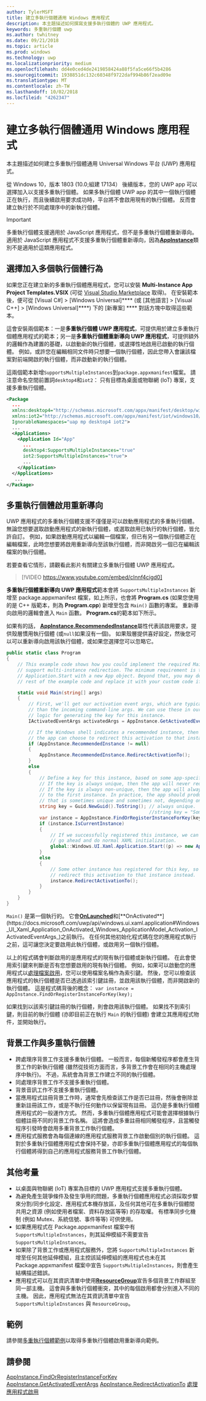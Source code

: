 ```yaml
---
author: TylerMSFT
title: 建立多執行個體通用 Windows 應用程式
description: 本主題描述如何撰寫支援多執行個體的 UWP 應用程式。
keywords: 多重執行個體 uwp
ms.author: twhitney
ms.date: 09/21/2018
ms.topic: article
ms.prod: windows
ms.technology: uwp
ms.localizationpriority: medium
ms.openlocfilehash: dd4e0ced4de2419858424a88f5fa5ce66f5b4286
ms.sourcegitcommit: 1938851dc132c60348f9722daf994b86f2ead09e
ms.translationtype: MT
ms.contentlocale: zh-TW
ms.lasthandoff: 10/02/2018
ms.locfileid: "4262347"
---
```

# <a name="create-a-multi-instance-universal-windows-app"></a>建立多執行個體通用 Windows 應用程式

本主題描述如何建立多重執行個體通用 Universal Windows 平台 (UWP) 應用程式。

從 Windows 10，版本 1803 (10.0;組建 17134） 後續版本，您的 UWP app 可以選擇加入以支援多重執行個體。 如果多執行個體 UWP app 的其中一個執行個體正在執行，而且後續啟用要求成功時，平台將不會啟用現有的執行個體。 反而會建立執行於不同處理序中的新執行個體。

> [!IMPORTANT]
> 多重執行個體支援適用於 JavaScript 應用程式，但不是多重執行個體重新導向。 適用於 JavaScript 應用程式不支援多重執行個體重新導向，因為[**AppInstance**](/uwp/api/windows.applicationmodel.appinstance)類別不是適用於這類應用程式。

## <a name="opt-in-to-multi-instance-behavior"></a>選擇加入多個執行個體行為

如果您正在建立新的多重執行個體應用程式，您可以安裝 **Multi-Instance App Project Templates.VSIX** (可從 [Visual Studio Marketplace](https://aka.ms/E2nzbv) 取得)。 在安裝範本後，便可從 \[Visual C#\] > \[Windows Universal\]**** (或 \[其他語言\] > \[Visual C++\] > \[Windows Universal\]****) 下的 \[新專案\] **** 對話方塊中取得這些範本。

這會安裝兩個範本：一是**多重執行個體 UWP 應用程式**，可提供用於建立多重執行個體應用程式的範本；另一是**多重執行個體重新導向 UWP 應用程式**，可提供額外的邏輯作為建置的基礎，以啟動新的執行個體，或選擇性地啟用已啟動的執行個體。 例如，或許您在編輯相同文件時只想要一個執行個體，因此您帶入會讓該檔案對前端開啟的執行個體，而非啟動新的執行個體。

這兩個範本新增`SupportsMultipleInstances`到`package.appxmanifest`檔案。 請注意命名空間前置詞`desktop4`和`iot2`： 只有目標為桌面或物聯網 (IoT) 專案，支援多重執行個體。

```xml
<Package
  ...
  xmlns:desktop4="http://schemas.microsoft.com/appx/manifest/desktop/windows10/4"
  xmlns:iot2="http://schemas.microsoft.com/appx/manifest/iot/windows10/2"  
  IgnorableNamespaces="uap mp desktop4 iot2">
  ...
  <Applications>
    <Application Id="App"
      ...
      desktop4:SupportsMultipleInstances="true"
      iot2:SupportsMultipleInstances="true">
      ...
    </Application>
  </Applications>
   ...
</Package>
```

## <a name="multi-instance-activation-redirection"></a>多重執行個體啟用重新導向

 UWP 應用程式的多重執行個體支援不僅僅是可以啟動應用程式的多重執行個體。 無論您想要選取啟動應用程式的新執行個體，或選取啟用已執行的執行個體，皆允許自訂。 例如，如果啟動應用程式以編輯一個檔案，但已有另一個執行個體正在編輯檔案，此時您想要將啟用重新導向至該執行個體，而非開啟另一個已在編輯該檔案的執行個體。

若要查看它情形，請觀看此影片有關建立多重執行個體 UWP 應用程式。

> [!VIDEO https://www.youtube.com/embed/clnnf4cigd0]

**多重執行個體重新導向 UWP 應用程式**範本會將 `SupportsMultipleInstances` 新增至 package.appxmanifest 檔案，如上所示，也會將  **Program.cs** (如果您使用的是 C++ 版範本，則為 **Program.cpp**) 新增至包含 `Main()` 函數的專案。 重新導向啟用的邏輯會進入 `Main` 函數。 **Program.cs**的範本如下所示。

如果有的話， [**AppInstance.RecommendedInstance**](/uwp/api/windows.applicationmodel.appinstance.recommendedinstance)屬性代表該啟用要求，提供殼層慣用執行個體 (或`null`如果沒有一個)。 如果殼層提供喜好設定，然後您可以可以重新導向啟用該執行個體，或如果您選擇您可以忽略它。

``` csharp
public static class Program
{
    // This example code shows how you could implement the required Main method to
    // support multi-instance redirection. The minimum requirement is to call
    // Application.Start with a new App object. Beyond that, you may delete the
    // rest of the example code and replace it with your custom code if you wish.

    static void Main(string[] args)
    {
        // First, we'll get our activation event args, which are typically richer
        // than the incoming command-line args. We can use these in our app-defined
        // logic for generating the key for this instance.
        IActivatedEventArgs activatedArgs = AppInstance.GetActivatedEventArgs();

        // If the Windows shell indicates a recommended instance, then
        // the app can choose to redirect this activation to that instance instead.
        if (AppInstance.RecommendedInstance != null)
        {
            AppInstance.RecommendedInstance.RedirectActivationTo();
        }
        else
        {
            // Define a key for this instance, based on some app-specific logic.
            // If the key is always unique, then the app will never redirect.
            // If the key is always non-unique, then the app will always redirect
            // to the first instance. In practice, the app should produce a key
            // that is sometimes unique and sometimes not, depending on its own needs.
            string key = Guid.NewGuid().ToString(); // always unique.
                                                    //string key = "Some-App-Defined-Key"; // never unique.
            var instance = AppInstance.FindOrRegisterInstanceForKey(key);
            if (instance.IsCurrentInstance)
            {
                // If we successfully registered this instance, we can now just
                // go ahead and do normal XAML initialization.
                global::Windows.UI.Xaml.Application.Start((p) => new App());
            }
            else
            {
                // Some other instance has registered for this key, so we'll 
                // redirect this activation to that instance instead.
                instance.RedirectActivationTo();
            }
        }
    }
}
```

`Main()` 是第一個執行的。 它會[**OnLaunched**](https://docs.microsoft.com/uwp/api/windows.ui.xaml.application#Windows_UI_Xaml_Application_OnLaunched_Windows_ApplicationModel_Activation_LaunchActivatedEventArgs_)和[**OnActivated**](https://docs.microsoft.com/uwp/api/windows.ui.xaml.application#Windows_UI_Xaml_Application_OnActivated_Windows_ApplicationModel_Activation_IActivatedEventArgs_)之前執行。 在任何其他初始化程式碼在您的應用程式執行之前，這可讓您決定要啟用此執行個體，或啟用另一個執行個體。

以上的程式碼會判斷啟用的是應用程式的現有執行個體或新執行個體。 在此會使用索引鍵來判斷是否有您想要啟用的現有執行個體。 例如，如果可以啟動您的應用程式以[處理檔案啟用](https://docs.microsoft.com/en-us/windows/uwp/launch-resume/handle-file-activation)，您可以使用檔案名稱作為索引鍵。 然後，您可以檢查該應用程式的執行個體是否已透過該索引鍵註冊，並啟用該執行個體，而非開啟新的執行個體。 這是程式碼背後的概念： `var instance = AppInstance.FindOrRegisterInstanceForKey(key);`

如果找到以該索引鍵註冊的執行個體，則會啟用該執行個體。 如果找不到索引鍵，則目前的執行個體 (亦即目前正在執行 `Main` 的執行個體) 會建立其應用程式物件，並開始執行。

## <a name="background-tasks-and-multi-instancing"></a>背景工作與多重執行個體

- 跨處理序背景工作支援多重執行個體。 一般而言，每個新觸發程序都會產生背景工作的新執行個體 (雖然從技術方面而言，多背景工作會在相同的主機處理序中執行)。 不過，系統會為背景工作建立不同的執行個體。
- 同處理序背景工作不支援多重執行個體。
- 背景音訊工作不支援多重執行個體。
- 當應用程式註冊背景工作時，通常會先檢查該工作是否已註冊，然後會刪除並重新註冊該工作，或是不執行任何動作以保留現有註冊。 這仍是多重執行個體應用程式的一般運作方式。 然而，多重執行個體應用程式可能會選擇根據執行個體註冊不同的背景工作名稱。 這將會造成多重註冊相同觸發程序，且當觸發程序引發時會啟用多重背景工作執行個體。
- 應用程式服務會為每個連線的應用程式服務背景工作啟動個別的執行個體。 這對於多重執行個體應用程式會保持不變，亦即多重執行個體應用程式的每個執行個體將得到自己的應用程式服務背景工作執行個體。 

## <a name="additional-considerations"></a>其他考量

- 以桌面與物聯網 (IoT) 專案為目標的 UWP 應用程式支援多重執行個體。
- 為避免產生競爭條件及發生爭用的問題，多重執行個體應用程式必須採取步驟來分割/同步化設定、應用程式本機存放區，及任何其他可在多重執行個體間共用之資源 (例如使用者檔案、資料存放區等等) 的存取權。 有標準同步化機制 (例如 Mutex、系統信號、事件等等) 可供使用。
- 如果應用程式在 Package.appxmanifest 檔案中有 `SupportsMultipleInstances`，則其延伸模組不需要宣告 `SupportsMultipleInstances`。 
- 如果除了背景工作或應用程式服務外，您將 `SupportsMultipleInstances` 新增至任何其他延伸模組，且主控該延伸模組的應用程式也未在其 Package.appxmanifest 檔案中宣告 `SupportsMultipleInstances`，則會產生結構描述錯誤。
- 應用程式可以在其資訊清單中使用[**ResourceGroup**](https://docs.microsoft.com/windows/uwp/launch-resume/declare-background-tasks-in-the-application-manifest)宣告多個背景工作群組至同一部主機。 這會與多重執行個體衝突，其中的每個啟用都會分別進入不同的主機。 因此，應用程式無法在其資訊清單中宣告 `SupportsMultipleInstances` 與 `ResourceGroup`。

## <a name="sample"></a>範例

請參閱[多重執行個體範例](https://aka.ms/Kcrqst)以取得多重執行個體啟用重新導向範例。

## <a name="see-also"></a>請參閱

[AppInstance.FindOrRegisterInstanceForKey](https://docs.microsoft.com/uwp/api/windows.applicationmodel.appinstance#Windows_ApplicationModel_AppInstance_FindOrRegisterInstanceForKey_System_String_)
[AppInstance.GetActivatedEventArgs](https://docs.microsoft.com/uwp/api/windows.applicationmodel.appinstance#Windows_ApplicationModel_AppInstance_GetActivatedEventArgs)
[AppInstance.RedirectActivationTo](https://docs.microsoft.com/uwp/api/windows.applicationmodel.appinstance#Windows_ApplicationModel_AppInstance_RedirectActivationTo)
[處理應用程式啟用](https://docs.microsoft.com/windows/uwp/launch-resume/activate-an-app)